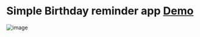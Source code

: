# Simple Birthday reminder app  [Demo](https://pranav-nani.github.io/Birthday_reminder_project/)

![image](https://github.com/pranav-nani/Birthday_reminder_project/assets/88759848/2af7d735-5374-4863-8fac-93320b56a29b)

